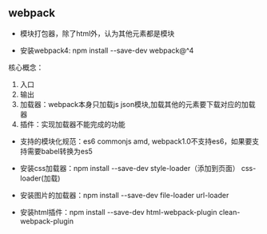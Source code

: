 ## webpack

* 模块打包器，除了html外，认为其他元素都是模块

* 安装webpack4: npm install --save-dev webpack@^4

核心概念：  
1. 入口  
2. 输出   
3. 加载器：webpack本身只加载js json模块,加载其他的元素要下载对应的加载器  
4. 插件：实现加载器不能完成的功能  

* 支持的模块化规范：es6  commonjs amd, webpack1.0不支持es6，如果要支持需要babel转换为es5  


* 安装css加载器：npm install --save-dev style-loader（添加到页面） css-loader(加载)
* 安装图片的加载器：npm install --save-dev file-loader url-loader 
* 安装html插件：npm install --save-dev html-webpack-plugin clean-webpack-plugin





